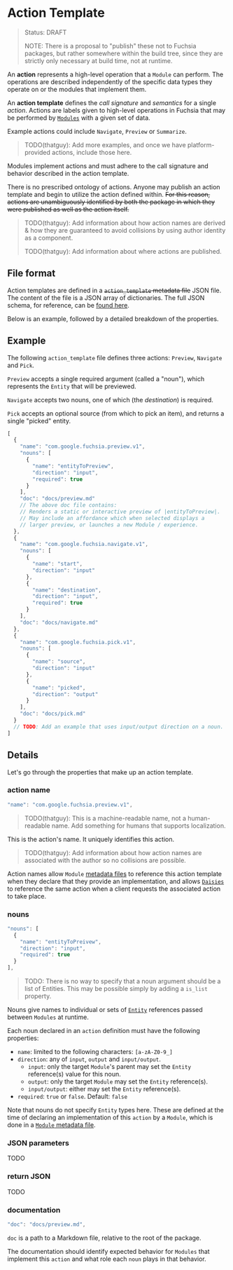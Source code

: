Action Template
=============
> Status: DRAFT
>
> NOTE: There is a proposal to "publish" these not to Fuchsia packages, but
> rather somewhere within the build tree, since they are strictly only necessary
> at build time, not at runtime.

An **action** represents a high-level operation that a `Module` can perform. The
operations are described independently of the specific data types they operate
on or the modules that implement them.

An **action template** defines the *call signature* and *semantics* for a single
*action*. Actions are labels given to high-level operations in Fuchsia that may be
performed by [`Modules`](../module.md) with a given set of data.

Example actions could include `Navigate`, `Preview` or `Summarize`.
> TODO(thatguy): Add more examples, and once we have platform-provided actions,
> include those here.

Modules implement actions and must adhere to the call signature and behavior
described in the action template.

There is no prescribed ontology of actions. Anyone may publish an action template and
begin to utilize the action defined within. <s>For this reason, actions are
unambiguously identified by both the package in which they were published as
well as the action itself.</s>

> TODO(thatguy): Add information about how action names are derived & how they
> are guaranteed to avoid collisions by using author identity as a component.
> 
> TODO(thatguy): Add information about where actions are published.

## File format

Action templates are defined in a <s>`action_template` metadata file</s> JSON file.
The content of the file is a JSON array
of dictionaries. The full JSON schema, for reference, can be [found
here](../src/package_manager/metadata_schemas/action_template.json).

Below is an example, followed by a detailed breakdown of the properties.

## Example

The following `action_template` file defines three actions: `Preview`,
`Navigate` and `Pick`.

`Preview` accepts a single required argument (called a "noun"), which
represents the `Entity` that will be previewed.

`Navigate` accepts two nouns, one of which (the *destination*) is required.

`Pick` accepts an optional source (from which to pick an item), and returns a
single "picked" entity.

```javascript
[
  {
    "name": "com.google.fuchsia.preview.v1",
    "nouns": [
      {
        "name": "entityToPreview",
        "direction": "input",
        "required": true
      }
    ],
    "doc": "docs/preview.md"
    // The above doc file contains:
    // Renders a static or interactive preview of |entityToPreview|.
    // May include an affordance which when selected displays a
    // larger preview, or launches a new Module / experience.
  },
  {
    "name": "com.google.fuchsia.navigate.v1",
    "nouns": [
      {
        "name": "start",
        "direction": "input"
      },
      {
        "name": "destination",
        "direction": "input",
        "required": true
      }
    ],
    "doc": "docs/navigate.md"
  },
  {
    "name": "com.google.fuchsia.pick.v1",
    "nouns": [
      {
        "name": "source",
        "direction": "input"
      },
      {
        "name": "picked",
        "direction": "output"
      }
    ],
    "doc": "docs/pick.md"
  }
  // TODO: Add an example that uses input/output direction on a noun.
]
```

## Details

Let's go through the properties that make up an action template.

### action name

```javascript
"name": "com.google.fuchsia.preview.v1",
```
> TODO(thatguy): This is a machine-readable name, not a human-readable name. Add
> something for humans that supports localization.

This is the action's name. It uniquely identifies this action.

> TODO(thatguy): Add information about how action names are associated with the author
> so no collisions are possible.

Action names allow `Module` [metadata files](module.md) to reference this action
template when they declare that they provide an implementation, and allows [`Daisies`](../intent.md) to reference the same action when a client requests the associated action to take place.

### nouns

```javascript
"nouns": [
  {
    "name": "entityToPreivew",
    "direction": "input",
    "required": true
  }
],
```

> TODO: There is no way to specify that a noun argument should be a list of
> Entities.  This may be possible simply by adding a `is_list` property.

Nouns give names to individual or sets of [`Entity`](../entity.md) references
passed between `Modules` at runtime.

Each noun declared in an `action` definition must have the following properties:

* `name`: limited to the following characters: `[a-zA-Z0-9_]`
* `direction`: any of `input`, `output` and `input/output`.
  - `input`: only the target `Module`'s parent may set the `Entity`
    reference(s) value for this noun.
  - `output`: only the target `Module` may set the `Entity` reference(s).
  - `input/output`: either may set the `Entity` reference(s).
* `required`: `true` or `false`. Default: `false`

Note that nouns do not specify `Entity` types here. These are
defined at the time of declaring an implementation of this `action`
by a `Module`, which is done in a [`Module` metadata file](module.md).


### JSON parameters

TODO

### return JSON

TODO

### documentation

```javascript
"doc": "docs/preview.md",
```
`doc` is a path to a Markdown file, relative to the root of the package.

The documentation should identify expected behavior for `Modules` that
implement this `action` and what role each `noun` plays in that behavior.
